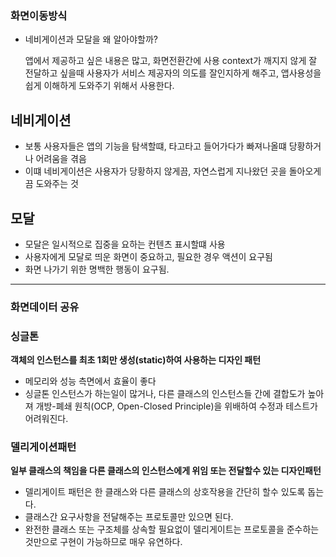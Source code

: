 ### 화면이동방식

- 네비게이션과 모달을 왜 알아야할까?
    
    앱에서 제공하고 싶은 내용은 많고, 화면전환간에 사용 context가 깨지지 않게 잘 전달하고 싶을때 사용자가 서비스 제공자의 의도를 잘인지하게 해주고, 앱사용성을 쉽게 이해하게 도와주기 위해서 사용한다.
    

## 네비게이션

- 보통 사용자들은 앱의 기능을 탐색할떄, 타고타고 들어가다가 빠져나올떄 당황하거나 어려움을 겪음
- 이떄 네비게이션은 사용자가 당황하지 않게끔, 자연스럽게 지나왔던 곳을 돌아오게끔 도와주는 것

## 모달

- 모달은 일시적으로 집중을 요하는 컨텐츠 표시할떄 사용
- 사용자에게 모달로 띄운 화면이 중요하고, 필요한 경우 액션이 요구됨
- 화면 나가기 위한 명백한 행동이 요구됨.

---

### 화면데이터 공유

### 싱글톤

**객체의 인스턴스를 최초 1회만 생성(static)하여 사용하는 디자인 패턴**

- 메모리와 성능 측면에서 효율이 좋다
- 싱글톤 인스턴스가 하는일이 많거나, 다른 클래스의 인스턴스들 간에 결합도가 높아져 개방-폐쇄 원칙(OCP, Open-Closed Principle)을 위배하여 수정과 테스트가 어려워진다.

### 델리게이션패턴

**일부 클래스의 책임을 다른 클래스의 인스턴스에게 위임 또는 전달할수 있는 디자인패턴**

- 델리게이트 패턴은 한 클래스와 다른 클래스의 상호작용을 간단히 할수 있도록 돕는다.
- 클래스간 요구사항을 전달해주는 프로토콜만 있으면 된다.
- 완전한 클래스 또는 구조체를 상속할 필요없이 델리게이트는 프로토콜을 준수하는 것만으로 구현이 가능하므로 매우 유연하다.
